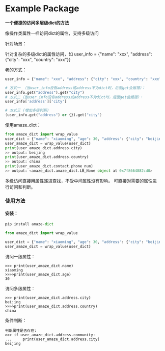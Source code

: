 # Example Package

**一个便捷的访问多层级dict的方法**

像操作类属性一样访问dict的属性，支持多级访问

针对场景：

针对复杂的多级dict的属性访问，如 user_info = {"name": "xxx", "address": {"city": "xxx", "country": "xxx"}}

老的方式：

```python
user_info = {"name": "xxx", "address": {"city": "xxx", "country": "xxx"}}

# 方式一 （当user_info没有address或address不为dict时，后面get会报错）：
user_info.get("address").get("city")
# 方式二（当user_info没有address或address不为dict时，后面get会报错）：
user_info['address']['city']

# 方式三 (增加多级判断)
(user_info.get("address") or {}).get("city")
```
使用amaze_dict：
```python
from amaze_dict import wrap_value
user_dict = {"name": "xiaoming", "age": 30, "address": {"city": "beijing", "country": "china"}}
user_amaze_dict = wrap_value(user_dict)
print(user_amaze_dict.address.city)
>> output: beijing
print(user_amaze_dict.address.country)
>> output: china
print(user_amaze_dict.contact.phone_num)
>> output: <amaze_dict.amaze_dict.LB_None object at 0x7f8664882cd0>
```
多级访问直接用属性递进查找，不受中间属性没有影响。 可直接对需要的属性进行访问和判断。


### 使用方法

#### 安装：

```python
pip install amaze-dict
```

```python
from amaze_dict import wrap_value

user_dict = {"name": "xiaoming", "age": 30, "address": {"city": "beijing", "country": "china"}}
user_amaze_dict = wrap_value(user_dict)

```
访问一级属性：

```shell
>>> print(user_amaze_dict.name)
xiaoming
>>>>print(user_amaze_dict.age)
30
```

访问多级属性：

```shell
>>> print(user_amaze_dict.address.city)
beijing
>>>>print(user_amaze_dict.address.country)
china

```

条件判断：

```shell
判断属性是否存在:
>>> if user_amaze_dict.address.community:
...     print(user_amaze_dict.address.city)
beijing

```
